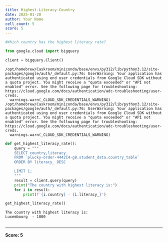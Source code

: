```yaml
---
title: Highest-Literacy-Country
date: 2025-01-20
author: Your Name
cell_count: 5
score: 5
---
```


```python
#Which country has the highest literacy rate?
```


```python
from google.cloud import bigquery
```


```python
client = bigquery.Client()
```

    /opt/homebrew/Caskroom/miniconda/base/envs/py312/lib/python3.12/site-packages/google/auth/_default.py:76: UserWarning: Your application has authenticated using end user credentials from Google Cloud SDK without a quota project. You might receive a "quota exceeded" or "API not enabled" error. See the following page for troubleshooting: https://cloud.google.com/docs/authentication/adc-troubleshooting/user-creds. 
      warnings.warn(_CLOUD_SDK_CREDENTIALS_WARNING)
    /opt/homebrew/Caskroom/miniconda/base/envs/py312/lib/python3.12/site-packages/google/auth/_default.py:76: UserWarning: Your application has authenticated using end user credentials from Google Cloud SDK without a quota project. You might receive a "quota exceeded" or "API not enabled" error. See the following page for troubleshooting: https://cloud.google.com/docs/authentication/adc-troubleshooting/user-creds. 
      warnings.warn(_CLOUD_SDK_CREDENTIALS_WARNING)



```python
def get_highest_literacy_rate():
    query = """
    SELECT country,literacy_ 
    FROM `plucky-order-444214-g8.student_data.country_table`
    ORDER BY literacy_ DESC

    LIMIT 1;
    """
    result = client.query(query)
    print("The country with highest literacy is:")
    for i in result:
        print(f'{i.country} - {i.literacy_}')

get_highest_literacy_rate()
```

    The country with highest literacy is:
    Luxembourg  - 1000



```python

```


---
**Score: 5**
